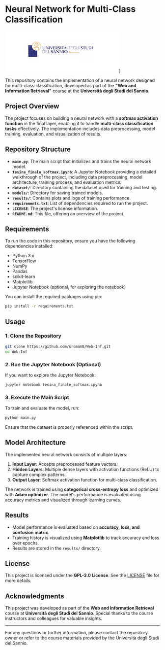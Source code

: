 # Neural Network for Multi-Class Classification

![Università degli Studi del Sannio Logo](resources/Unisannio_logo.png))

This repository contains the implementation of a neural network designed for multi-class classification, developed as part of the **"Web and Information Retrieval"** course at the **Università degli Studi del Sannio**.

## Project Overview

The project focuses on building a neural network with a **softmax activation function** in the final layer, enabling it to handle **multi-class classification tasks** effectively. The implementation includes data preprocessing, model training, evaluation, and visualization of results.

## Repository Structure

- **`main.py`**: The main script that initializes and trains the neural network model.
- **`tesina_finale_softmax.ipynb`**: A Jupyter Notebook providing a detailed walkthrough of the project, including data preprocessing, model architecture, training process, and evaluation metrics.
- **`dataset/`**: Directory containing the dataset used for training and testing.
- **`models/`**: Directory for saving trained models.
- **`results/`**: Contains plots and logs of training performance.
- **`requirements.txt`**: List of dependencies required to run the project.
- **`LICENSE`**: The project's license information.
- **`README.md`**: This file, offering an overview of the project.

## Requirements

To run the code in this repository, ensure you have the following dependencies installed:

- Python 3.x
- TensorFlow
- NumPy
- Pandas
- scikit-learn
- Matplotlib
- Jupyter Notebook (optional, for exploring the notebook)

You can install the required packages using pip:

```bash
pip install -r requirements.txt
```

## Usage

### 1. Clone the Repository

```bash
git clone https://github.com/sroman0/Web-Inf.git
cd Web-Inf
```

### 2. Run the Jupyter Notebook (Optional)

If you want to explore the Jupyter Notebook:

```bash
jupyter notebook tesina_finale_softmax.ipynb
```

### 3. Execute the Main Script

To train and evaluate the model, run:

```bash
python main.py
```

Ensure that the dataset is properly referenced within the script.

## Model Architecture

The implemented neural network consists of multiple layers:

1. **Input Layer**: Accepts preprocessed feature vectors.
2. **Hidden Layers**: Multiple dense layers with activation functions (ReLU) to capture complex patterns.
3. **Output Layer**: Softmax activation function for multi-class classification.

The network is trained using **categorical cross-entropy loss** and optimized with **Adam optimizer**. The model's performance is evaluated using accuracy metrics and visualized through learning curves.

## Results

- Model performance is evaluated based on **accuracy, loss, and confusion matrix**.
- Training history is visualized using **Matplotlib** to track accuracy and loss over epochs.
- Results are stored in the `results/` directory.

## License

This project is licensed under the **GPL-3.0 License**. See the [LICENSE](LICENSE) file for more details.

## Acknowledgments

This project was developed as part of the **Web and Information Retrieval** course at **Università degli Studi del Sannio**. Special thanks to the course instructors and colleagues for valuable insights.

---

For any questions or further information, please contact the repository owner or refer to the course materials provided by the Università degli Studi del Sannio.
